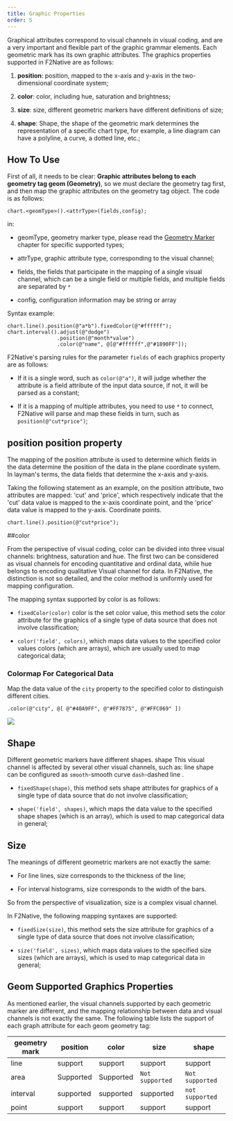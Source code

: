 ```yaml
---
title: Graphic Properties
order: 5
---
```


Graphical attributes correspond to visual channels in visual coding, and are a very important and flexible part of the graphic grammar elements. Each geometric mark has its own graphic attributes. The graphics properties supported in F2Native are as follows:

1. **position**: position, mapped to the x-axis and y-axis in the two-dimensional coordinate system;

2. **color**: color, including hue, saturation and brightness;

3. **size**: size, different geometric markers have different definitions of size;

4. **shape**: Shape, the shape of the geometric mark determines the representation of a specific chart type, for example, a line diagram can have a polyline, a curve, a dotted line, etc.;


## How To Use

First of all, it needs to be clear: **Graphic attributes belong to each geometry tag geom (Geometry)**, so we must declare the geometry tag first, and then map the graphic attributes on the geometry tag object. The code is as follows:

````
chart.<geomType>().<attrType>(fields,config);
````

in:

- geomType, geometry marker type, please read the [Geometry Marker](./geometry) chapter for specific supported types;

- attrType, graphic attribute type, corresponding to the visual channel;

- fields, the fields that participate in the mapping of a single visual channel, which can be a single field or multiple fields, and multiple fields are separated by `*`

- config, configuration information may be string or array


Syntax example:

````
chart.line().position(@"a*b").fixedColor(@"#ffffff");
chart.interval().adjust(@"dodge")
                .position(@"month*value")
                .color(@"name", @[@"#ffffff",@"#1890FF"]);

````

F2Native's parsing rules for the parameter `fields` of each graphics property are as follows:

- If it is a single word, such as `color(@"a")`, it will judge whether the attribute is a field attribute of the input data source, if not, it will be parsed as a constant;

- If it is a mapping of multiple attributes, you need to use `*` to connect, F2Native will parse and map these fields in turn, such as `position(@"cut*price")`;


<a name="4933d1a9"></a>
## position position property

The mapping of the position attribute is used to determine which fields in the data determine the position of the data in the plane coordinate system. In layman's terms, the data fields that determine the x-axis and y-axis.

Taking the following statement as an example, on the position attribute, two attributes are mapped: 'cut' and 'price', which respectively indicate that the 'cut' data value is mapped to the x-axis coordinate point, and the 'price' data value is mapped to the y-axis. Coordinate points.

````
chart.line().position(@"cut*price");
````

<a name="color"></a>
##color

From the perspective of visual coding, color can be divided into three visual channels: brightness, saturation and hue. The first two can be considered as visual channels for encoding quantitative and ordinal data, while hue belongs to encoding qualitative Visual channel for data. In F2Native, the distinction is not so detailed, and the color method is uniformly used for mapping configuration.

The mapping syntax supported by color is as follows:

- `fixedColor(color)` color is the set color value, this method sets the color attribute for the graphics of a single type of data source that does not involve classification;

- `color('field', colors)`, which maps data values ​​to the specified color values ​​colors (which are arrays), which are usually used to map categorical data;



### Colormap For Categorical Data

Map the data value of the `city` property to the specified color to distinguish different cities.

`.color(@"city", @[ @"#40A9FF", @"#FF7875", @"#FFC069" ])`

![](https://gw.alipayobjects.com/zos/rmsportal/FPXEtZTmKGVleSoVTDSL.png#align=left&display=inline&height=260&originHeight=500&originWidth=720&status=done&width=375)


## Shape

Different geometric markers have different shapes. shape This visual channel is affected by several other visual channels, such as: line shape can be configured as `smooth`-smooth curve `dash`-dashed line .

- `fixedShape(shape)`, this method sets shape attributes for graphics of a single type of data source that do not involve classification;

- `shape('field', shapes)`, which maps the data value to the specified shape shapes (which is an array), which is used to map categorical data in general;



## Size

The meanings of different geometric markers are not exactly the same:

- For line lines, size corresponds to the thickness of the line;

- For interval histograms, size corresponds to the width of the bars.


So from the perspective of visualization, size is a complex visual channel.

In F2Native, the following mapping syntaxes are supported:

- `fixedSize(size)`, this method sets the size attribute for graphics of a single type of data source that does not involve classification;

- `size('field', sizes)`, which maps data values ​​to the specified size sizes (which are arrays), which is used to map categorical data in general;


## Geom Supported Graphics Properties

As mentioned earlier, the visual channels supported by each geometric marker are different, and the mapping relationship between data and visual channels is not exactly the same. The following table lists the support of each graph attribute for each geom geometry tag:

| **geometry mark** | **position** | **color** | **size** | **shape** |
| --- | --- | --- | --- | --- |
| line | support | support | support | support |
| area | Supported | Supported | `Not supported` | `Not supported` |
| interval | supported | supported | supported | `not supported` |
| point | support | support | support | support |